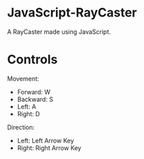 # JavaScript-RayCaster
A RayCaster made using JavaScript.

# Controls
Movement:
- Forward: W
- Backward: S
- Left: A
- Right: D

Direction:
- Left: Left Arrow Key
- Right: Right Arrow Key
